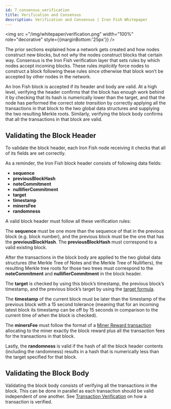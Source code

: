 ```yaml
---
id: 7_consensus_verification
title: Verification and Consensus
description: Verification and Consensus | Iron Fish Whitepaper
---
```


<img src ="/img/whitepaper/verification.png" width="100%" role="decorative" style={{marginBottom:'25px'}} />

The prior sections explained how a network gets created and how nodes construct new blocks, but not *why* the nodes construct blocks that certain way. Consensus is the Iron Fish verification layer that sets rules by which nodes accept incoming blocks. These rules *implicitly* force nodes to construct a block following these rules since otherwise that block won’t be accepted by other nodes in the network.

An Iron Fish block is accepted if its header and body are valid. At a high level, verifying the header confirms that the block has enough work behind it by checking that its hash is numerically lower than the target, and that the node has performed the correct *state transition* by correctly applying all the transactions in that block to the two global data structures and supplying the two resulting Merkle roots. Similarly, verifying the block body confirms that all the transactions in that block are valid.

## Validating the Block Header
To validate the block header, each Iron Fish node receiving it checks that all of its fields are set correctly.

As a reminder, the Iron Fish block header consists of following data fields:
- **sequence**
- **previousBlockHash**
- **noteCommitment**
- **nullifierCommitment**
- **target**
- **timestamp**
- **minersFee**
- **randomness**

A valid block header must follow all these verification rules:

The **sequence** must be one more than the sequence of that in the previous block (e.g. block number), and the previous block must be the one that has the **previousBlockHash**. The **previousBlockHash** must correspond to a valid existing block.

After the transactions in the block body are applied to the two global data structures (the Merkle Tree of Notes and the Merkle Tree of Nullifiers), the resulting Merkle tree roots for those two trees must correspond to the **noteCommitment** and **nullifierCommitment** in the block header.

The **target** is checked by using this block’s timestamp, the previous block’s timestamp, and the previous block’s target by using the [target formula](4_mining.md#target).

The **timestamp** of the current block must be later than the timestamp of the previous block with a 15 second tolerance (meaning that for an incoming latest block its timestamp can be off by 15 seconds in comparison to the current time of when the block is checked).

The **minersFee** must follow the format of a [Miner Reward transaction](6_transaction.md#miner-reward-transaction) allocating to the miner exactly the block reward plus all the transaction fees for the transactions in that block.

Lastly, the **randomness** is valid if the hash of all the block header contents (including the randomness) results in a hash that is numerically less than the target specified for that block.

## Validating the Block Body
Validating the block body consists of verifying all the transactions in the block. This can be done in parallel as each transaction should be valid independent of one another. See [Transaction Verification](6_transaction.md#transaction-verification) on how a transaction is verified.